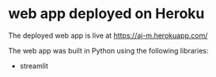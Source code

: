 # web app deployed on Heroku

The deployed web app is live at https://aj-m.herokuapp.com/



The web app was built in Python using the following libraries:
* streamlit
